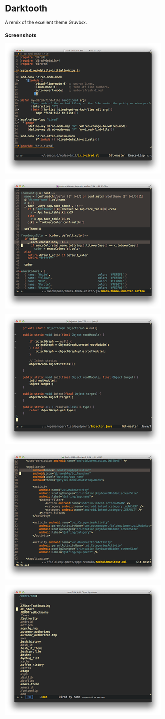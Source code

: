 # Darktooth

A remix of the excellent theme Gruvbox.

### Screenshots

![](darktooth-emacslisp.png)

![](darktooth-coffee.png)

![](darktooth-java.png)

![](darktooth-xml.png)

![](darktooth-dired.png)

